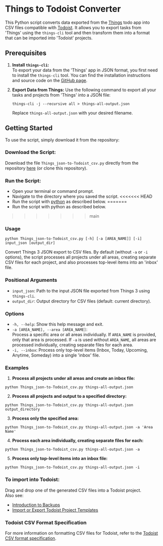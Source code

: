 # Things to Todoist Converter

This Python script converts data exported from the [Things](https://culturedcode.com/things/) todo app into CSV files compatible with [Todoist](https://todoist.com). It allows you to export tasks from 'Things' using the `things-cli` tool and then transform them into a format that can be imported into 'Todoist' projects.

## Prerequisites

1. **Install `things-cli`:**  
   To export your data from the 'Things' app in JSON format, you first need to install the `things-cli` tool. You can find the installation instructions and source code on the [GitHub page](https://github.com/thingsapi/things-cli).

2. **Export Data from Things:**
   Use the following command to export all your tasks and projects from 'Things' into a JSON file:

   ```shell
   things-cli -j --recursive all > things-all-output.json
   ```

   Replace `things-all-output.json` with your desired filename.

## Getting Started

To use the script, simply download it from the repository:

### **Download the Script:**  
   Download the file `Things_json-to-Todoist_csv.py` directly from the repository [here](https://github.com/hschot/Things_json-to-Todoist_csv/blob/main/Things_json-to-Todoist_csv.py) (or clone this repository).

### **Run the Script:**
   - Open your terminal or command prompt.
   - Navigate to the directory where you saved the script.
<<<<<<< HEAD
   - Run the script with [python](https://www.python.org) as described below.
=======
   - Run the script with python as described below.
>>>>>>> main

### Usage

```
python Things_json-to-Todoist_csv.py [-h] [-a [AREA_NAME]] [-i] input_json [output_dir]
```

Convert Things 3 JSON export to CSV files. By default (without `-a` or `-i` options), the script processes all projects under all areas, creating separate CSV files for each project, and also processes top-level items into an 'inbox' file.

### Positional Arguments

- `input_json`: Path to the input JSON file exported from Things 3 using `things-cli`.
- `output_dir`: Output directory for CSV files (default: current directory).

### Options

- `-h, --help`: Show this help message and exit.
- `-a [AREA_NAME], --area [AREA_NAME]`:  
  Process a specific area or all areas individually. If `AREA_NAME` is provided, only that area is processed. If `-a` is used without `AREA_NAME`, all areas are processed individually, creating separate files for each area.
- `-i, --inbox`: Process only top-level items (Inbox, Today, Upcoming, Anytime, Someday) into a single 'inbox' file.

### Examples

1. **Process all projects under all areas and create an inbox file:**
```shell
python Things_json-to-Todoist_csv.py things-all-output.json
```

2. **Process all projects and output to a specified directory:**
```shell
python Things_json-to-Todoist_csv.py things-all-output.json output_directory
```

3. **Process only the specified area:**
```shell
python Things_json-to-Todoist_csv.py things-all-output.json -a 'Area Name'
```

4. **Process each area individually, creating separate files for each:**
```shell
python Things_json-to-Todoist_csv.py things-all-output.json -a
```

5. **Process only top-level items into an inbox file:**
```shell
python Things_json-to-Todoist_csv.py things-all-output.json -i
```

### To import into Todoist:

Drag and drop one of the generated CSV files into a Todoist project.  
Also see: 
- [Introduction to Backups](https://todoist.com/help/articles/introduction-to-backups)
- [Import or Export Todoist Project Templates](https://todoist.com/help/articles/import-or-export-todoist-project-templates)


### Todoist CSV Format Specification

For more information on formatting CSV files for Todoist, refer to the [Todoist CSV format specification](https://todoist.com/help/articles/format-a-csv-file-to-import-into-todoist).

